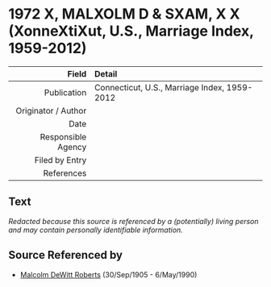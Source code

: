 ﻿---
layout: page
permalink: /sources/s9950356
---

# 1972 X, MALXOLM D & SXAM, X X (XonneXtiXut, U.S., Marriage Index, 1959-2012)

Field | Detail
---:|:---
Publication | Connecticut, U.S., Marriage Index, 1959-2012
Originator / Author | 
Date | 
Responsible Agency | 
Filed by Entry | 
References | 

## Text

_Redacted because this source is referenced by a (potentially) living person and may contain personally identifiable information._

## Source Referenced by

* [Malcolm DeWitt Roberts](../people/@21721539@-malcolm-dewitt-roberts-b1905-9-30-d1990-5-6.md) (30/Sep/1905 - 6/May/1990)
